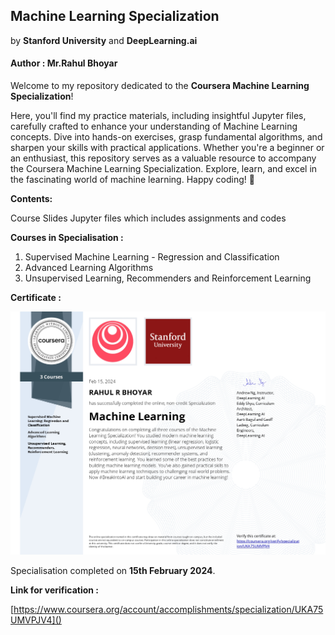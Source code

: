 ## Machine Learning Specialization

by **Stanford University** and **DeepLearning.ai**

#### Author : Mr.Rahul Bhoyar

Welcome to my repository dedicated to the **Coursera Machine Learning Specialization**!

Here, you'll find my practice materials, including insightful Jupyter files, carefully crafted to enhance your understanding of Machine Learning concepts. Dive into hands-on exercises, grasp fundamental algorithms, and sharpen your skills with practical applications. Whether you're a beginner or an enthusiast, this repository serves as a valuable resource to accompany the Coursera Machine Learning Specialization. Explore, learn, and excel in the fascinating world of machine learning. Happy coding! 🚀

**Contents:**

Course Slides
Jupyter files which includes assignments and codes

**Courses in Specialisation :**

1. Supervised Machine Learning - Regression and Classification
2. Advanced Learning Algorithms
3. Unsupervised Learning, Recommenders and Reinforcement Learning

**Certificate :**

![Sample Image](specialisation_certificate/Rahul_Bhoyar_Certificate.jpg)

Specialisation completed on **15th February 2024**.

**Link for verification :**

[https://www.coursera.org/account/accomplishments/specialization/UKA75UMVPJV4]()
